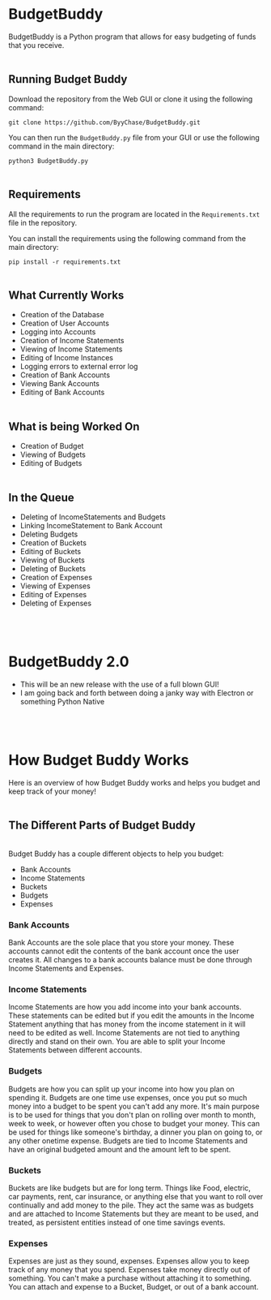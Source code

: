 # BudgetBuddy

BudgetBuddy is a Python program that allows for easy budgeting of funds that you receive. 
<br></br>
## Running Budget Buddy ##

 Download the repository from the Web GUI or clone it using the following command:
 
 `git clone https://github.com/ByyChase/BudgetBuddy.git` 
 
 You can then run the `BudgetBuddy.py` file from your GUI or use the following command in the main directory: 
 
 `python3 BudgetBuddy.py`
 <br></br>
 ## Requirements ##
 
 All the requirements to run the program are located in the `Requirements.txt` file in the repository. 
 
 You can install the requirements using the following command from the main directory:
 
 `pip install -r requirements.txt`
 <br></br>
 ## What Currently Works ##

* Creation of the Database 
* Creation of User Accounts
* Logging into Accounts
* Creation of Income Statements
* Viewing of Income Statements
* Editing of Income Instances
* Logging errors to external error log
* Creation of Bank Accounts
* Viewing Bank Accounts
* Editing of Bank Accounts
<br></br>
 ## What is being Worked On ##

* Creation of Budget
* Viewing of Budgets 
* Editing of Budgets 
<br></br>
## In the Queue ##

* Deleting of IncomeStatements and Budgets
* Linking IncomeStatement to Bank Account 
* Deleting Budgets
* Creation of Buckets 
* Editing of Buckets 
* Viewing of Buckets 
* Deleting of Buckets
* Creation of Expenses
* Viewing of Expenses
* Editing of Expenses
* Deleting of Expenses
<br></br>
<br></br>
 # BudgetBuddy 2.0 #
* This will be an new release with the use of a full blown GUI! 
* I am going back and forth between doing a janky way with Electron or something Python Native
<br></br>
<br></br>
# How Budget Buddy Works # 
Here is an overview of how Budget Buddy works and helps you budget and keep track of your money! 
<br></br>
## The Different Parts of Budget Buddy ##
</br>
Budget Buddy has a couple different objects to help you budget:

* Bank Accounts
* Income Statements
* Buckets
* Budgets
* Expenses
	
### Bank Accounts ###

Bank Accounts are the sole place that you store your money. These accounts 
cannot edit the contents of the bank account once the user creates it. All 
changes to a bank accounts balance must be done through Income Statements and 
Expenses.

### Income Statements ###

Income Statements are how you add income into your bank accounts. These statements 
can be edited but if you edit the amounts in the Income Statement anything that has money 
from the income statement in it will need to be edited as well. Income Statements are not tied 
to anything directly and stand on their own. You are able to split your Income Statements between different accounts. 

### Budgets ###

Budgets are how you can split up your income into how you plan on spending it. Budgets are one time use expenses, once you put so much money into a budget to be spent you can't add any more. It's main purpose is to be used for things that you don't plan on rolling over month to month, week to week, or however often you chose to budget your money. This can be used for things like someone's birthday, a dinner you plan on going to, or any other onetime expense. Budgets are tied to Income Statements and have an original budgeted amount and the amount left to be spent. 

### Buckets ###

Buckets are like budgets but are for long term. Things like Food, electric, car payments, rent, car insurance, or anything else that you want to roll over continually and add money to the pile.  They act the same was as budgets and are attached to Income Statements but they are meant to be used, and treated, as persistent entities instead of one time savings events. 

### Expenses ###

Expenses are just as they sound, expenses. Expenses allow you to keep track of any money that you spend.  Expenses take money directly out of something. You can't make a purchase without attaching it to something. You can attach and expense to a Bucket, Budget, or out of a bank account.

